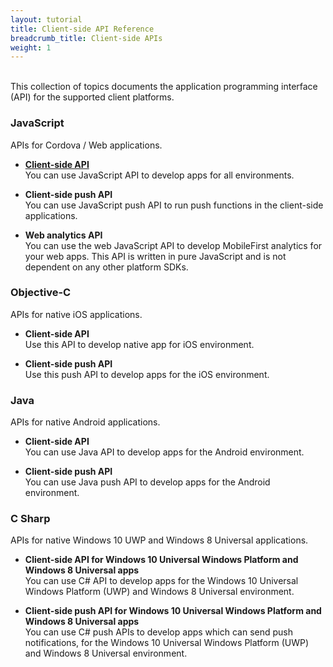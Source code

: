 ```yaml
---
layout: tutorial
title: Client-side API Reference
breadcrumb_title: Client-side APIs
weight: 1
---
```

<!-- NLS_CHARSET=UTF-8 -->
<br/>
This collection of topics documents the application programming interface (API) for the supported client platforms.

### JavaScript
APIs for Cordova / Web applications.

* **[Client-side API](client-js)**  
    You can use JavaScript API to develop apps for all environments.

* **Client-side push API**  
    You can use JavaScript push API to run push functions in the client-side applications.

* **Web analytics API**  
    You can use the web JavaScript API to develop MobileFirst analytics for your web apps. This API is written in pure JavaScript and is not dependent on any other platform SDKs.

### Objective-C
APIs for native iOS applications.

* **Client-side API**   
    Use this API to develop native app for iOS environment.

* **Client-side push API**  
    Use this push API to develop apps for the iOS environment.

### Java
APIs for native Android applications.

* **Client-side API**  
    You can use Java API to develop apps for the Android environment.

* **Client-side push API**  
    You can use Java push API to develop apps for the Android environment.

### C Sharp
APIs for native Windows 10 UWP and Windows 8 Universal applications.
* **Client-side API for Windows 10 Universal Windows Platform and Windows 8 Universal apps**  
    You can use C# API to develop apps for the Windows 10 Universal Windows Platform (UWP) and Windows 8 Universal environment.

* **Client-side push API for Windows 10 Universal Windows Platform and Windows 8 Universal apps**  
    You can use C# push APIs to develop apps which can send push notifications, for the Windows 10 Universal Windows Platform (UWP) and Windows 8 Universal environment.
